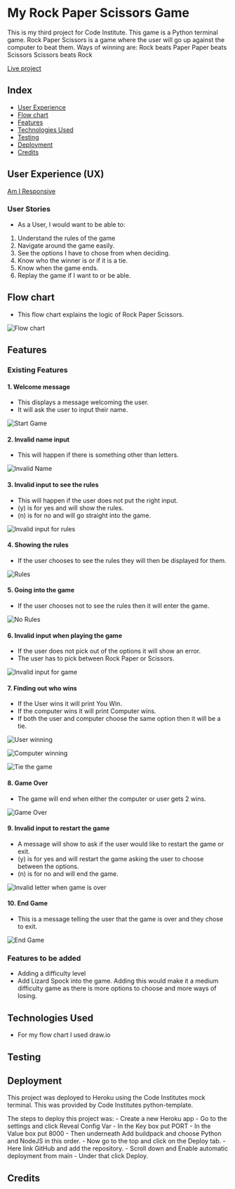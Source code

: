 # My Rock Paper Scissors Game

This is my third project for Code Institute. This game is a Python terminal game.
Rock Paper Scissors is a game where the user will go up against the computer to beat them.
Ways of winning are:
Rock beats Paper
Paper beats Scissors
Scissors beats Rock

[Live project](https://pro3-rock-paper-scissors-c05fcd7fb8f7.herokuapp.com/)

## Index

* [User Experience](#user-experience-ux)
* [Flow chart](#flow-chart)
* [Features](#features)
* [Technologies Used](#technologies-used)
* [Testing](#testing)
* [Deployment](#deployment)
* [Credits](#credits)


## User Experience (UX)

[Am I Responsive](images/am-i-responsive.jpg)

### User Stories

- As a User, I would want to be able to:
1. Understand the rules of the game
2. Navigate around the game easily.
3. See the options I have to chose from when deciding.
4. Know who the winner is or if it is a tie.
5. Know when the game ends.
6. Replay the game if I want to or be able.

## Flow chart

- This flow chart explains the logic of Rock Paper Scissors.

![Flow chart](images/flow-chart.jpg)

## Features

### Existing Features

#### 1. Welcome message
- This displays a message welcoming the user.
- It will ask the user to input their name.

![Start Game](images/start-game.jpg)

#### 2. Invalid name input
- This will happen if there is something other than letters.

![Invalid Name](images/invalid-letter.jpg)

#### 3. Invalid input to see the rules
- This will happen if the user does not put the right input.
- (y) is for yes and will show the rules.
- (n) is for no and will go straight into the game.

![Invalid input for rules](images/invalid-rules-input.jpg)

#### 4. Showing the rules
- If the user chooses to see the rules they will then be displayed for them.

![Rules](images/rules.jpg)

#### 5. Going into the game
- If the user chooses not to see the rules then it will enter the game.

![No Rules](images/no-rules.jpg)

#### 6. Invalid input when playing the game
- If the user does not pick out of the options it will show an error.
- The user has to pick between Rock Paper or Scissors.

![Invalid input for game](images/invalid-letter-input.jpg)

#### 7. Finding out who wins
- If the User wins it will print You Win.
- If the computer wins it will print Computer wins.
- If both the user and computer choose the same option then it will be a tie.

![User winning](images/playing.jpg)

![Computer winning](images/computer-wins.jpg)

![Tie the game](images/tie-game.jpg)

#### 8. Game Over
- The game will end when either the computer or user gets 2 wins.

![Game Over](images/game-over.jpg)

#### 9. Invalid input to restart the game
- A message will show to ask if the user would like to restart the game or exit.
- (y) is for yes and will restart the game asking the user to choose between the options.
- (n) is for no and will end the game.

![Invalid letter when game is over](images/invalid-letter-end-game.jpg)

#### 10. End Game
- This is a message telling the user that the game is over and they chose to exit.

![End Game](images/end-game.jpg)

### Features to be added

- Adding a difficulty level
- Add Lizard Spock into the game. Adding this would make it a medium difficulty game as there is more options to choose and more ways of losing.

## Technologies Used

- For my flow chart I used draw.io


## Testing


## Deployment

This project was deployed to Heroku using the Code Institutes mock terminal. This was provided by Code Institutes python-template.

The steps to deploy this project was:
    - Create a new Heroku app
    - Go to the settings and click Reveal Config Var
    - In the Key box put PORT
    - In the Value box put 8000
    - Then underneath Add buildpack and choose Python and NodeJS in this order.
    - Now go to the top and click on the Deploy tab.
    - Here link GitHub and add the repository.
    - Scroll down and Enable automatic deployment from main
    - Under that click Deploy.


## Credits